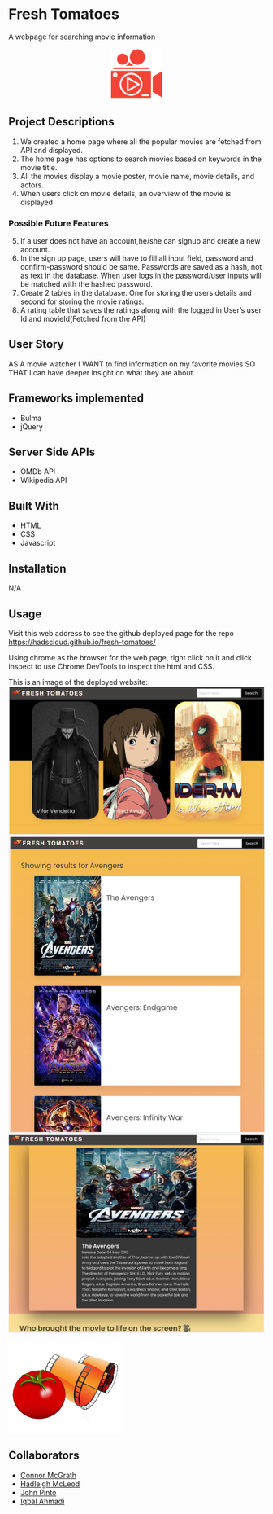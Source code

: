 # Fresh Tomatoes
A webpage for searching movie information

<p align="center">
  <img src="assets/images/video-camera.png" width="100" >
</p>

## Project Descriptions
1. We created a home page where all the popular movies are fetched from API and displayed.
2. The home page has options to search movies based on keywords in the movie title.
3. All the movies display a movie poster, movie name, movie details, and actors.
4. When users click on movie details, an overview of the movie is displayed
### Possible Future Features
5. If a user does not have an account,he/she can signup and create a new account.
6. In the sign up page, users will have to fill all input field, password and confirm-password should be same. Passwords are saved as a hash, not as text in the database. When user logs in,the password/user inputs will be matched with the hashed password.
7. Create 2 tables in the database. One for storing the users details and second for storing the movie ratings.
8. A rating table that saves the ratings along with the logged in User’s user Id and movieId(Fetched from the API)

## User Story
AS A movie watcher
I WANT to find information on my favorite movies 
SO THAT I can have deeper insight on what they are about

## Frameworks implemented
- Bulma
- jQuery

## Server Side APIs
- OMDb API
- Wikipedia API

## Built With
- HTML
- CSS
- Javascript

## Installation

N/A

## Usage

Visit this web address to see the github deployed page for the repo https://hadscloud.github.io/fresh-tomatoes/

Using chrome as the browser for the web page, right click on it and click inspect to use Chrome DevTools to inspect the html and CSS.

This is an image of the deployed website:
![Fresh Tomatoes website.](./assets/images/Fresh-Tomatoes-SrcnShot1.png)
![Fresh Tomatoes website.](./assets/images/Fresh-Tomatoes-SrcnShot2.png)
![Fresh Tomatoes website.](./assets/images/Fresh-Tomatoes-SrcnShot3.png)

![alt expected website](https://github.com/hadscloud/fresh-tomatoes/blob/main/assets/images/fresh-tomatoes-logo-nb.png)

## Collaborators
- [Connor McGrath](https://github.com/CJMerit)
- [Hadleigh McLeod](https://github.com/hadscloud)
- [John Pinto](https://github.com/jpinto2)
- [Iqbal Ahmadi](https://github.com/IqbalAhmadi)
